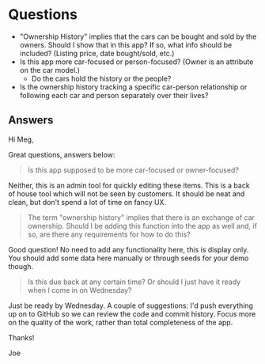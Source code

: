 # Questions

- "Ownership History" implies that the cars can be bought and sold by the owners. Should I show that in this app? If so, what info should be included? (Listing price, date bought/sold, etc.)
- Is this app more car-focused or person-focused? (Owner is an attribute on the car model.)
  - Do the cars hold the history or the people?
- Is the ownership history tracking a specific car-person relationship or following each car and person separately over their lives?

## Answers

Hi Meg,

Great questions, answers below:

> Is this app supposed to be more car-focused or owner-focused?

Neither, this is an admin tool for quickly editing these items. This is a back of house tool which will not be seen by customers. It should be neat and clean, but don't spend a lot of time on fancy UX.

> The term "ownership history" implies that there is an exchange of car ownership. Should I be adding this function into the app as well and, if so, are there any requirements for how to do this?

Good question! No need to add any functionality here, this is display only. You should add some data here manually or through seeds for your demo though.

> Is this due back at any certain time? Or should I just have it ready when I come in on Wednesday?

Just be ready by Wednesday. A couple of suggestions: I'd push everything up on to GitHub so we can review the code and commit history. Focus more on the quality of the work, rather than total completeness of the app.

Thanks!

Joe
